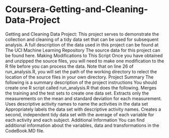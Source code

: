# Coursera-Getting-and-Cleaning-Data-Project
Getting and Cleaning Data Project: This project serves to demonstrate the collection and cleaning of a tidy data set that can be used for subsequent analysis. A full description of the data used in this project can be found at The UCI Machine Learning Repository  The source data for this project can be found here.  Making Modifications to This Script Once you have obtained and unzipped the source files, you will need to make one modification to the R file before you can process the data. Note that on line 26 of run_analysis.R, you will set the path of the working directory to relect the location of the source files in your own directory.  Project Summary The following is a summary description of the project instructions  You should create one R script called run_analysis.R that does the following.  Merges the training and the test sets to create one data set. Extracts only the measurements on the mean and standard deviation for each measurement. Uses descriptive activity names to name the activities in the data set Appropriately labels the data set with descriptive activity names. Creates a second, independent tidy data set with the average of each variable for each activity and each subject. Additional Information You can find additional information about the variables, data and transformations in the CodeBook.MD file.
